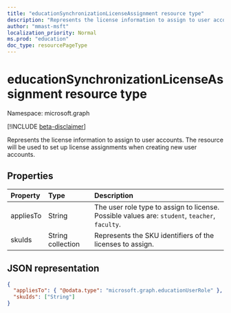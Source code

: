 ```yaml
---
title: "educationSynchronizationLicenseAssignment resource type"
description: "Represents the license information to assign to user accounts. The resource will be used to set up license assignments when creating new user accounts."
author: "mmast-msft"
localization_priority: Normal
ms.prod: "education"
doc_type: resourcePageType
---
```


# educationSynchronizationLicenseAssignment resource type

Namespace: microsoft.graph

[!INCLUDE [beta-disclaimer](../../includes/beta-disclaimer.md)]

Represents the license information to assign to user accounts. The resource will be used to set up license assignments when creating new user accounts.

## Properties

| Property  | Type              | Description                                                                                    |
| :-------- | :---------------- | :--------------------------------------------------------------------------------------------- |
| appliesTo | String            | The user role type to assign to license. Possible values are: `student`, `teacher`, `faculty`. |
| skuIds    | String collection | Represents the SKU identifiers of the licenses to assign.                                      |

## JSON representation

<!-- {
  "blockType": "resource",
  "optionalProperties": [

  ],
  "@odata.type": "microsoft.graph.educationSynchronizationLicenseAssignment"
}-->

```json
{
  "appliesTo": { "@odata.type": "microsoft.graph.educationUserRole" },
  "skuIds": ["String"]
}
```


